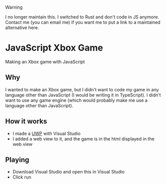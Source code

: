 > [!WARNING]
> I no longer maintain this. I switched to Rust and don't code in JS anymore. Contact me (you can email me) if you want me to put a link to a maintained alternative here.

# JavaScript Xbox Game
Making an Xbox game with JavaScript

## Why
I wanted to make an Xbox game, but I didn't want to code my game in any language other than JavaScript (I would be writing it in TypeScript). I didn't want to use any game engine (which would probably make me use a language other than JavaScript).

## How it works
- I made a [UWP](https://docs.microsoft.com/en-us/windows/uwp/get-started/universal-application-platform-guide) with Visual Studio
- I added a web view to it, and the game is in the html displayed in the web view

## Playing
- Download Visual Studio and open this in Visual Studio
- Click run
